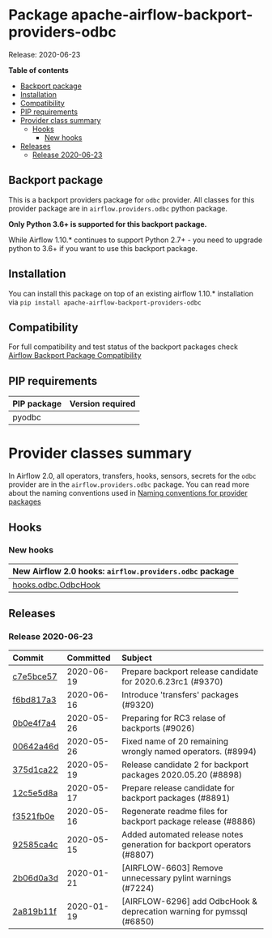<!--
 Licensed to the Apache Software Foundation (ASF) under one
 or more contributor license agreements.  See the NOTICE file
 distributed with this work for additional information
 regarding copyright ownership.  The ASF licenses this file
 to you under the Apache License, Version 2.0 (the
 "License"); you may not use this file except in compliance
 with the License.  You may obtain a copy of the License at

   http://www.apache.org/licenses/LICENSE-2.0

 Unless required by applicable law or agreed to in writing,
 software distributed under the License is distributed on an
 "AS IS" BASIS, WITHOUT WARRANTIES OR CONDITIONS OF ANY
 KIND, either express or implied.  See the License for the
 specific language governing permissions and limitations
 under the License.
 -->


# Package apache-airflow-backport-providers-odbc

Release: 2020-06-23

**Table of contents**

- [Backport package](#backport-package)
- [Installation](#installation)
- [Compatibility](#compatibility)
- [PIP requirements](#pip-requirements)
- [Provider class summary](#provider-class-summary)
    - [Hooks](#hooks)
        - [New hooks](#new-hooks)
- [Releases](#releases)
    - [Release 2020-06-23](#release-2020-06-23)

## Backport package

This is a backport providers package for `odbc` provider. All classes for this provider package
are in `airflow.providers.odbc` python package.

**Only Python 3.6+ is supported for this backport package.**

While Airflow 1.10.* continues to support Python 2.7+ - you need to upgrade python to 3.6+ if you
want to use this backport package.



## Installation

You can install this package on top of an existing airflow 1.10.* installation via
`pip install apache-airflow-backport-providers-odbc`

## Compatibility

For full compatibility and test status of the backport packages check
[Airflow Backport Package Compatibility](https://cwiki.apache.org/confluence/display/AIRFLOW/Backported+providers+packages+for+Airflow+1.10.*+series)

## PIP requirements

| PIP package   | Version required   |
|:--------------|:-------------------|
| pyodbc        |                    |

# Provider classes summary

In Airflow 2.0, all operators, transfers, hooks, sensors, secrets for the `odbc` provider
are in the `airflow.providers.odbc` package. You can read more about the naming conventions used
in [Naming conventions for provider packages](https://github.com/apache/airflow/blob/master/CONTRIBUTING.rst#naming-conventions-for-provider-packages)







## Hooks


### New hooks

| New Airflow 2.0 hooks: `airflow.providers.odbc` package                                                   |
|:----------------------------------------------------------------------------------------------------------|
| [hooks.odbc.OdbcHook](https://github.com/apache/airflow/blob/master/airflow/providers/odbc/hooks/odbc.py) |







## Releases

### Release 2020-06-23

| Commit                                                                                         | Committed   | Subject                                                                 |
|:-----------------------------------------------------------------------------------------------|:------------|:------------------------------------------------------------------------|
| [c7e5bce57](https://github.com/apache/airflow/commit/c7e5bce57fe7f51cefce4f8a41ce408ac5675d13) | 2020-06-19  | Prepare backport release candidate for 2020.6.23rc1 (#9370)             |
| [f6bd817a3](https://github.com/apache/airflow/commit/f6bd817a3aac0a16430fc2e3d59c1f17a69a15ac) | 2020-06-16  | Introduce &#39;transfers&#39; packages (#9320)                                  |
| [0b0e4f7a4](https://github.com/apache/airflow/commit/0b0e4f7a4cceff3efe15161fb40b984782760a34) | 2020-05-26  | Preparing for RC3 relase of backports (#9026)                           |
| [00642a46d](https://github.com/apache/airflow/commit/00642a46d019870c4decb3d0e47c01d6a25cb88c) | 2020-05-26  | Fixed name of 20 remaining wrongly named operators. (#8994)             |
| [375d1ca22](https://github.com/apache/airflow/commit/375d1ca229464617780623c61c6e8a1bf570c87f) | 2020-05-19  | Release candidate 2 for backport packages 2020.05.20 (#8898)            |
| [12c5e5d8a](https://github.com/apache/airflow/commit/12c5e5d8ae25fa633efe63ccf4db389e2b796d79) | 2020-05-17  | Prepare release candidate for backport packages (#8891)                 |
| [f3521fb0e](https://github.com/apache/airflow/commit/f3521fb0e36733d8bd356123e56a453fd37a6dca) | 2020-05-16  | Regenerate readme files for backport package release (#8886)            |
| [92585ca4c](https://github.com/apache/airflow/commit/92585ca4cb375ac879f4ab331b3a063106eb7b92) | 2020-05-15  | Added automated release notes generation for backport operators (#8807) |
| [2b06d0a3d](https://github.com/apache/airflow/commit/2b06d0a3deb4a4fcc64ee1948bb484e457096474) | 2020-01-21  | [AIRFLOW-6603] Remove unnecessary pylint warnings (#7224)               |
| [2a819b11f](https://github.com/apache/airflow/commit/2a819b11fb8dfba7b3c9b500d07467b455724506) | 2020-01-19  | [AIRFLOW-6296] add OdbcHook &amp; deprecation warning for pymssql (#6850)   |
